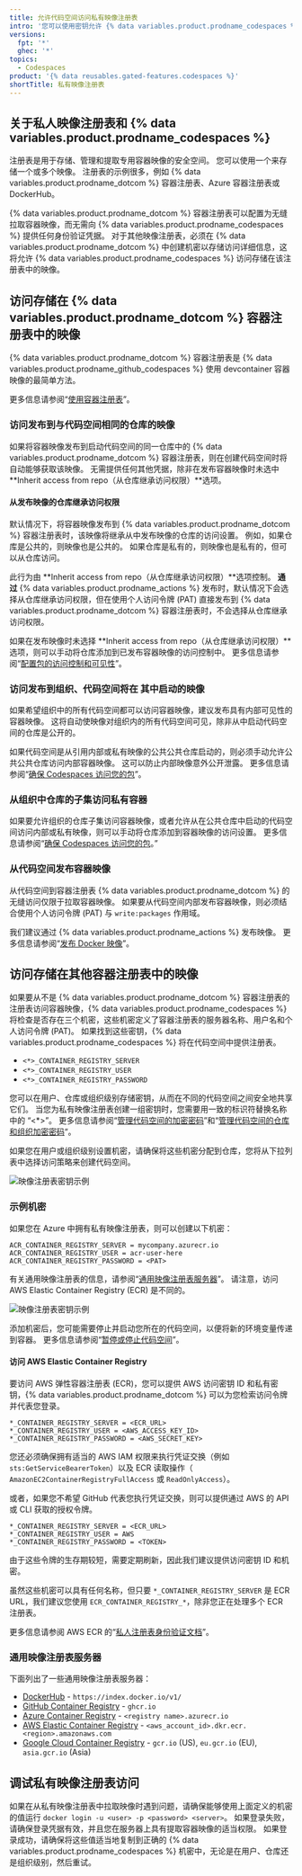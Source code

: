 ```yaml
---
title: 允许代码空间访问私有映像注册表
intro: '您可以使用密钥允许 {% data variables.product.prodname_codespaces %} 访问私有映像注册表'
versions:
  fpt: '*'
  ghec: '*'
topics:
  - Codespaces
product: '{% data reusables.gated-features.codespaces %}'
shortTitle: 私有映像注册表
---
```


## 关于私人映像注册表和 {% data variables.product.prodname_codespaces %}

注册表是用于存储、管理和提取专用容器映像的安全空间。 您可以使用一个来存储一个或多个映像。 注册表的示例很多，例如 {% data variables.product.prodname_dotcom %} 容器注册表、Azure 容器注册表或 DockerHub。

{% data variables.product.prodname_dotcom %} 容器注册表可以配置为无缝拉取容器映像，而无需向 {% data variables.product.prodname_codespaces %} 提供任何身份验证凭据。 对于其他映像注册表，必须在 {% data variables.product.prodname_dotcom %} 中创建机密以存储访问详细信息，这将允许 {% data variables.product.prodname_codespaces %} 访问存储在该注册表中的映像。

## 访问存储在 {% data variables.product.prodname_dotcom %} 容器注册表中的映像

{% data variables.product.prodname_dotcom %} 容器注册表是 {% data variables.product.prodname_github_codespaces %} 使用 devcontainer 容器映像的最简单方法。

更多信息请参阅“[使用容器注册表](/packages/working-with-a-github-packages-registry/working-with-the-container-registry)”。

### 访问发布到与代码空间相同的仓库的映像

如果将容器映像发布到启动代码空间的同一仓库中的 {% data variables.product.prodname_dotcom %} 容器注册表，则在创建代码空间时将自动能够获取该映像。 无需提供任何其他凭据，除非在发布容器映像时未选中 **Inherit access from repo（从仓库继承访问权限）**选项。

#### 从发布映像的仓库继承访问权限

默认情况下，将容器映像发布到 {% data variables.product.prodname_dotcom %} 容器注册表时，该映像将继承从中发布映像的仓库的访问设置。 例如，如果仓库是公共的，则映像也是公共的。 如果仓库是私有的，则映像也是私有的，但可以从仓库访问。

此行为由 **Inherit access from repo（从仓库继承访问权限）**选项控制。 **通过** {% data variables.product.prodname_actions %} 发布时，默认情况下会选择从仓库继承访问权限，但在使用个人访问令牌 (PAT) 直接发布到 {% data variables.product.prodname_dotcom %} 容器注册表时，不会选择从仓库继承访问权限。

如果在发布映像时未选择 **Inherit access from repo（从仓库继承访问权限）**选项，则可以手动将仓库添加到已发布容器映像的访问控制中。 更多信息请参阅“[配置包的访问控制和可见性](/packages/learn-github-packages/configuring-a-packages-access-control-and-visibility#inheriting-access-for-a-container-image-from-a-repository)”。

### 访问发布到组织、代码空间将在 其中启动的映像

如果希望组织中的所有代码空间都可以访问容器映像，建议发布具有内部可见性的容器映像。 这将自动使映像对组织内的所有代码空间可见，除非从中启动代码空间的仓库是公开的。

如果代码空间是从引用内部或私有映像的公共公共仓库启动的，则必须手动允许公共公共仓库访问内部容器映像。 这可以防止内部映像意外公开泄露。 更多信息请参阅“[确保 Codespaces 访问您的包](/packages/learn-github-packages/configuring-a-packages-access-control-and-visibility#ensuring-codespaces-access-to-your-package)”。

### 从组织中仓库的子集访问私有容器

如果要允许组织的仓库子集访问容器映像，或者允许从在公共仓库中启动的代码空间访问内部或私有映像，则可以手动将仓库添加到容器<span class="x x-first x-last">映像的</span>访问设置。 更多信息请参阅“[确保 Codespaces 访问您的包](/packages/learn-github-packages/configuring-a-packages-access-control-and-visibility#ensuring-codespaces-access-to-your-package)<span class="x x-first x-last">。</span>”

### 从代码空间发布容器映像

从代码空间到容器注册表 {% data variables.product.prodname_dotcom %} 的无缝访问仅限于拉取容器映像。 如果要从代码空间内部发布容器映像，则必须结合使用个人访问令牌 (PAT) 与 `write:packages` 作用域。

我们建议通过 {% data variables.product.prodname_actions %} 发布映像。 更多信息请参阅“[发布 Docker 映像](/actions/publishing-packages/publishing-docker-images)”。

## 访问存储在其他容器注册表中的映像

如果要从不是 {% data variables.product.prodname_dotcom %} 容器注册表的注册表访问容器映像，{% data variables.product.prodname_codespaces %} 将检查是否存在三个机密，这些机密定义了容器注册表的服务器名称、用户名和个人访问令牌 (PAT)。 如果找到这些密钥，{% data variables.product.prodname_codespaces %} 将在代码空间中提供注册表。

- `<*>_CONTAINER_REGISTRY_SERVER`
- `<*>_CONTAINER_REGISTRY_USER`
- `<*>_CONTAINER_REGISTRY_PASSWORD`

您可以在用户、仓库或组织级别存储密钥，从而在不同的代码空间之间安全地共享它们。 当您为私有映像注册表创建一组密钥时，您需要用一致的标识符替换名称中的 “<*>”。 更多信息请参阅“[管理代码空间的加密密码](/codespaces/managing-your-codespaces/managing-encrypted-secrets-for-your-codespaces)”和“[管理代码空间的仓库和组织加密密码](/codespaces/managing-codespaces-for-your-organization/managing-encrypted-secrets-for-your-repository-and-organization-for-codespaces)“。

如果您在用户或组织级别设置机密，请确保将这些机密分配到仓库，您将从下拉列表中选择访问策略来创建代码空间。

![映像注册表密钥示例](/assets/images/help/codespaces/secret-repository-access.png)

### 示例机密

如果您在 Azure 中拥有私有映像注册表，则可以创建以下机密：

```
ACR_CONTAINER_REGISTRY_SERVER = mycompany.azurecr.io
ACR_CONTAINER_REGISTRY_USER = acr-user-here
ACR_CONTAINER_REGISTRY_PASSWORD = <PAT>
```

有关通用映像注册表的信息，请参阅“[通用映像注册表服务器](#common-image-registry-servers)”。 请注意，访问 AWS Elastic Container Registry (ECR) 是不同的。

![映像注册表密钥示例](/assets/images/help/settings/codespaces-image-registry-secret-example.png)

添加机密后，您可能需要停止并启动您所在的代码空间，以便将新的环境变量传递到容器。 更多信息请参阅“[暂停或停止代码空间](/codespaces/codespaces-reference/using-the-command-palette-in-codespaces#suspending-or-stopping-a-codespace)”。

#### 访问 AWS Elastic Container Registry

要访问 AWS 弹性容器注册表 (ECR)，您可以提供 AWS 访问密钥 ID 和私有密钥，{% data variables.product.prodname_dotcom %}  可以为您检索访问令牌并代表您登录。

```
*_CONTAINER_REGISTRY_SERVER = <ECR_URL>
*_CONTAINER_REGISTRY_USER = <AWS_ACCESS_KEY_ID>
*_CONTAINER_REGISTRY_PASSWORD = <AWS_SECRET_KEY>
```

您还必须确保拥有适当的 AWS IAM 权限来执行凭证交换（例如 `sts:GetServiceBearerToken`）以及 ECR 读取操作（ `AmazonEC2ContainerRegistryFullAccess` 或 `ReadOnlyAccess`）。

或者，如果您不希望 GitHub 代表您执行凭证交换，则可以提供通过 AWS 的 API 或 CLI 获取的授权令牌。

```
*_CONTAINER_REGISTRY_SERVER = <ECR_URL>
*_CONTAINER_REGISTRY_USER = AWS
*_CONTAINER_REGISTRY_PASSWORD = <TOKEN>
```

由于这些令牌的生存期较短，需要定期刷新，因此我们建议提供访问密钥 ID 和机密。

虽然这些机密可以具有任何名称，但只要 `*_CONTAINER_REGISTRY_SERVER` 是 ECR URL，我们建议您使用 `ECR_CONTAINER_REGISTRY_*`，除非您正在处理多个 ECR 注册表。

更多信息请参阅 AWS ECR 的“[私人注册表身份验证文档](https://docs.aws.amazon.com/AmazonECR/latest/userguide/registry_auth.html)”。

### 通用映像注册表服务器

下面列出了一些通用映像注册表服务器：

- [DockerHub](https://docs.docker.com/engine/reference/commandline/info/) - `https://index.docker.io/v1/`
- [GitHub Container Registry](/packages/working-with-a-github-packages-registry/working-with-the-container-registry) - `ghcr.io`
- [Azure Container Registry](https://docs.microsoft.com/azure/container-registry/) - `<registry name>.azurecr.io`
- [AWS Elastic Container Registry](https://docs.aws.amazon.com/AmazonECR/latest/userguide/Registries.html) - `<aws_account_id>.dkr.ecr.<region>.amazonaws.com`
- [Google Cloud Container Registry](https://cloud.google.com/container-registry/docs/overview#registries) - `gcr.io` (US), `eu.gcr.io` (EU), `asia.gcr.io` (Asia)

## 调试私有映像注册表访问

如果在从私有映像注册表中拉取映像时遇到问题，请确保能够使用上面定义的机密的值运行 `docker login -u <user> -p <password> <server>`。 如果登录失败，请确保登录凭据有效，并且您在服务器上具有提取容器映像的适当权限。 如果登录成功，请确保将这些值适当地复制到正确的 {% data variables.product.prodname_codespaces %} 机密中，无论是在用户、仓库还是组织级别，然后重试。

